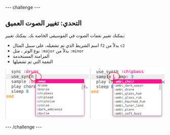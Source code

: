 --- challenge ---

## التحدي: تغيير الصوت العميق

يمكنك تغيير نغمات الصوت في الموسيقى الخاصة بك. يمكنك تغيير:

+ اسم الشريط الذي تم تشغيله، على سبيل المثال `f2` بدلاً من `c2`
+ نوع الوتر ، مثل `:major` بدلاً من `:minor`
+ المزامنة المستخدمة
+ النغمة التي تم تشغيلها

![لقطة شاشة](images/dj-bass-challenge.png)

--- /challenge ---